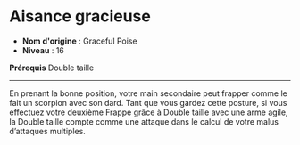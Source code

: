 # Aisance gracieuse

 * **Nom d'origine** : Graceful Poise
 * **Niveau** : 16


<p><strong>Prérequis</strong> Double taille</p>
<hr>
<p>En prenant la bonne position, votre main secondaire peut frapper comme le fait un scorpion avec son dard. Tant que vous gardez cette posture, si vous effectuez votre deuxième Frappe grâce à Double taille avec une arme agile, la Double taille compte comme une attaque dans le calcul de votre malus d’attaques multiples.</p>